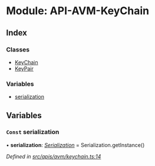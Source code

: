 # Module: API-AVM-KeyChain

## Index

### Classes

- [KeyChain](../classes/api_avm_keychain.keychain)
- [KeyPair](../classes/api_avm_keychain.keypair)

### Variables

- [serialization](api_avm_keychain#const-serialization)

## Variables

### `Const` serialization

• **serialization**: _[Serialization](../classes/utils_serialization.serialization)_ = Serialization.getInstance()

_Defined in [src/apis/avm/keychain.ts:14](https://github.com/chain4travel/caminojs/blob/3883166/src/apis/avm/keychain.ts#L14)_
